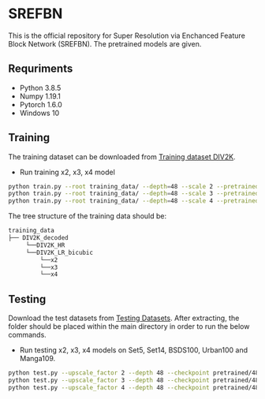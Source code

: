 # SREFBN

This is the official repository for Super Resolution via Enchanced Feature Block Network (SREFBN). The pretrained models are given.

## Requriments

- Python 3.8.5
- Numpy 1.19.1
- Pytorch 1.6.0
- Windows 10

## Training

The training dataset can be downloaded from [Training dataset DIV2K](https://data.vision.ee.ethz.ch/cvl/DIV2K/).
* Run training x2, x3, x4 model
```bash
python train.py --root training_data/ --depth=48 --scale 2 --pretrained pretrained/48/srefpn_x2.pth
python train.py --root training_data/ --depth=48 --scale 3 --pretrained pretrained/48/srefpn_x3.pth
python train.py --root training_data/ --depth=48 --scale 4 --pretrained pretrained/48/srefpn_x4.pth
```
The tree structure of the training data should be:

```bash
training_data
├── DIV2K_decoded
     └──DIV2K_HR
     └──DIV2K_LR_bicubic
         └──x2
         └──x3
         └──x4
```

## Testing

Download the test datasets from [Testing Datasets](https://1drv.ms/u/s!AkqWwiuX5ZbigRDvouGNzxi9LPYG?e=Gjxdus). After extracting, the folder should be placed within the main directory in order to run the below commands.
* Run testing x2, x3, x4 models on Set5, Set14, BSDS100, Urban100 and Manga109.
```bash
python test.py --upscale_factor 2 --depth 48 --checkpoint pretrained/48/srefpn_x2.pth
python test.py --upscale_factor 3 --depth 48 --checkpoint pretrained/48/srefpn_x3.pth
python test.py --upscale_factor 4 --depth 48 --checkpoint pretrained/48/srefpn_x4.pth
```
